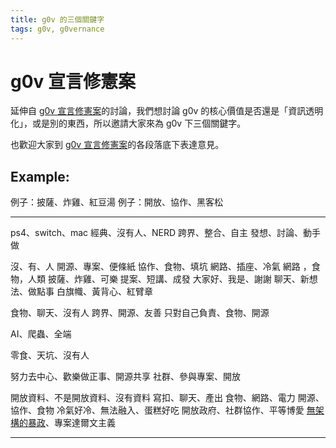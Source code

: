 ```yaml
---
title: g0v 的三個關鍵字
tags: g0v, g0vernance
---
```


# g0v 宣言修憲案

延伸自 [g0v 宣言修憲案](/x-ngci7LQ1-UrAFKL5FLAQ)的討論，我們想討論 g0v 的核心價值是否還是「資訊透明化」，或是別的東西，所以邀請大家來為 g0v 下三個關鍵字。

也歡迎大家到 [g0v 宣言修憲案](/x-ngci7LQ1-UrAFKL5FLAQ)的各段落底下表達意見。

## Example:

例子：披薩、炸雞、紅豆湯
例子：開放、協作、黑客松

---

ps4、switch、mac
經典、沒有人、NERD
跨界、整合、自主
發想、討論、動手做

沒、有、人
開源、專案、便條紙
協作、食物、填坑
網路、插座、冷氣
網路 ，食物，人類
披薩、炸雞、可樂
提案、短講、成發
大家好、我是、謝謝
聊天、新想法、做點事
白旗幟、黃背心、紅臂章

食物、聊天、沒有人
跨界、開源、友善
只對自己負責、食物、開源

AI、爬蟲、全端

零食、天坑、沒有人

努力去中心、歡樂做正事、開源共享
社群、參與專案、開放

開放資料、不是開放資料、沒有資料
寫扣、聊天、產出
食物、網路、電力
開源、協作、食物
冷氣好冷、無法融入、蛋糕好吃
開放政府、社群協作、平等博愛
[無架構的暴政](https://gist.github.com/wildjcrt/36ba5a93af84a7ef8ede9bc55afe6fe2)、專案達爾文主義

---